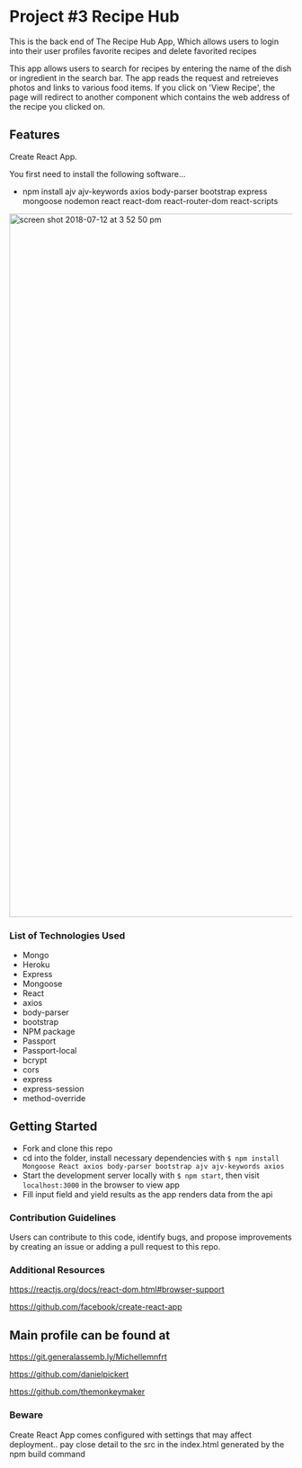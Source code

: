 # Project #3 Recipe Hub

This is the back end of The Recipe Hub App, Which allows users to login into their user profiles favorite recipes and delete favorited recipes

This app allows users to search for recipes by entering the name of the dish or ingredient in the search bar. The app reads the request and retreieves photos and links to various food items. If you click on 'View Recipe', the page will redirect to another component which contains the web address of the recipe you clicked on.

## Features

Create React App.

You first need to install the following software...

- npm install ajv ajv-keywords axios body-parser bootstrap express mongoose nodemon react react-dom react-router-dom react-scripts

<img width="1252" alt="screen shot 2018-07-12 at 3 52 50 pm" src="https://user-images.githubusercontent.com/38504548/42657517-705e9338-85f0-11e8-84fb-39006c8af9af.png">

### List of Technologies Used

- Mongo
- Heroku
- Express
- Mongoose
- React
- axios
- body-parser
- bootstrap
- NPM package
- Passport
- Passport-local
- bcrypt
- cors
- express
- express-session
- method-override

## Getting Started

- Fork and clone this repo
- cd into the folder, install necessary dependencies with `$ npm install Mongoose React axios body-parser bootstrap ajv ajv-keywords axios`
- Start the development server locally with `$ npm start`, then visit `localhost:3000` in the browser to view app
- Fill input field and yield results as the app renders data from the api

### Contribution Guidelines

Users can contribute to this code, identify bugs, and propose improvements by creating an issue or adding a pull request to this repo.

### Additional Resources

https://reactjs.org/docs/react-dom.html#browser-support

https://github.com/facebook/create-react-app

## Main profile can be found at

https://git.generalassemb.ly/Michellemnfrt

https://github.com/danielpickert

https://github.com/themonkeymaker

### Beware

Create React App comes configured with settings that may affect deployment.. pay close detail to the src in the index.html generated by the npm build command
